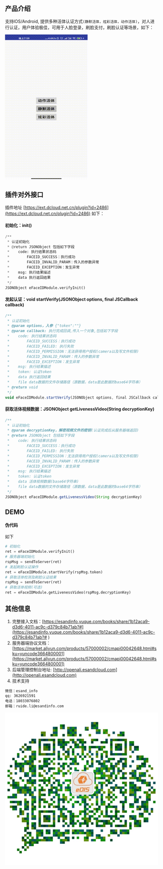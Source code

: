 ## 产品介绍
支持IOS/Android, 提供多种活体认证方式`(静默活体，炫彩活体，动作活体)`，对人进行认证，用户体验极佳，可用于人脸登录，刷脸支付，刷脸认证等场景，如下：

![](./imgs/efaceid.gif)

## 插件对外接口
插件地址 [https://ext.dcloud.net.cn/plugin?id=2486](https://ext.dcloud.net.cn/plugin?id=2486)
如下：
#### 初始化：init()
```python
/**
 * 认证初始化
 * @return JSONObject 包括如下字段
 *    code: 执行结果状态码
 *        FACEID_SUCCESS：执行成功
 *        FACEID_INVALID_PARAM：传入的参数异常
 *        FACEID_EXCEPTION：发生异常
 *    msg: 执行结果描述
 *    data 执行返回结果
 */
JSONObject eFaceIDModule.verifyInit()
```
#### 发起认证：void startVerify(JSONObject options, final JSCallback callback)
```javascript
/**
 * 认证初始化
 * @param options，入参 {"token":""}
 * @param callback: 执行完成回调,传入一个对象,包括如下字段
 *    code: 执行结果状态码
 *        FACEID_SUCCESS：执行成功
 *        FACEID_FAILED: 执行失败
 *        FACEID_PERMISSION：无法获得用户授权(camera以及写文件权限)
 *        FACEID_INVALID_PARAM：传入的参数异常
 *        FACEID_EXCEPTION：发生异常
 *    msg: 执行结果描述
 *    token: 认证token
 *    data 执行返回结果
 *    file data数据的文件存储路径（源数据，data是此数据的base64字符串）
 * @return void
 */
void eFaceIDModule.startVerify(JSONObject options, final JSCallback callback)
```
#### 获取活体视频数据：JSONObject getLivenessVideo(String decryptionKey)
```javascript
/**
 * 认证初始化
 * @param decryptionKey，解密视频文件的密钥(认证完成后从服务器端返回)
 * @return JSONObject 包括如下字段
 *    code: 执行结果状态码
 *        FACEID_SUCCESS：执行成功
 *        FACEID_FAILED: 执行失败
 *        FACEID_PERMISSION：无法获得用户授权(camera以及写文件权限)
 *        FACEID_INVALID_PARAM：传入的参数异常
 *        FACEID_EXCEPTION：发生异常
 *    msg: 执行结果描述
 *    token: 认证token
 *    data 活体视频数据(base64字符串)
 *    file data数据的文件存储路径（源数据，data是此数据的base64字符串）
 */
JSONObject eFaceIDModule.getLivenessVideo(String decryptionKey)
```
## DEMO
#### 伪代码
如下
```python
# 初始化
ret = eFaceIDModule.verifyInit()
# 服务器端初始化
rspMsg = sendToServer(ret)
# 发起刷脸认证操作
ret = eFaceIDModule.startVerify(rspMsg.token)
# 获取活体检测及刷脸认证结果
rspMsg = sendToServer(ret)
# 获取活体视频(可选)
ret = eFaceIDModule.getLivenessVideo(rspMsg.decryptionKey)
```

## 其他信息
1. 完整接入文档：[https://esandinfo.yuque.com/books/share/1b12aca9-d3d6-4011-ac9c-d379c84b71ab?#](https://esandinfo.yuque.com/books/share/1b12aca9-d3d6-4011-ac9c-d379c84b71ab?# )
2. 服务器端协议文档：[https://market.aliyun.com/products/57000002/cmapi00042648.html#sku=yuncode3664800001](https://market.aliyun.com/products/57000002/cmapi00042648.html#sku=yuncode3664800001)
3. 后端管理控制台地址: [http://openali.esandcloud.com](http://openali.esandcloud.com)
4. 技术支持
```
微信：esand_info
qq: 3626921591
电话：18033076802
邮箱：ruide.li@esandinfo.com
```
![](./imgs/wechatqrcode.jpeg)
